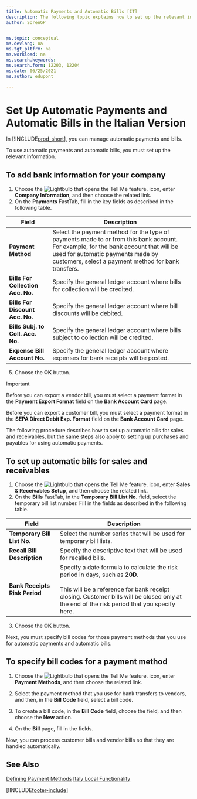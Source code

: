 ```yaml
---
title: Automatic Payments and Automatic Bills [IT]
description: The following topic explains how to set up the relevant information in Business Central to manage automatic payments and bills.
author: SorenGP


ms.topic: conceptual
ms.devlang: na
ms.tgt_pltfrm: na
ms.workload: na
ms.search.keywords:
ms.search.form: 12203, 12204
ms.date: 06/25/2021
ms.author: edupont

---
```

# Set Up Automatic Payments and Automatic Bills in the Italian Version
In [!INCLUDE[prod_short](../../includes/prod_short.md)], you can manage automatic payments and bills.  

To use automatic payments and automatic bills, you must set up the relevant information.  

## To add bank information for your company  

1.  Choose the ![Lightbulb that opens the Tell Me feature.](../../media/ui-search/search_small.png "Tell me what you want to do") icon, enter **Company Information**, and then choose the related link.  
2.  On the **Payments** FastTab, fill in the key fields as described in the following table.  

|Field|Description|  
|------------------------------------|---------------------------------------|  
|**Payment Method**|Select the payment method for the type of payments made to or from this bank account. For example, for the bank account that will be used for automatic payments made by customers, select a payment method for bank transfers.|  
|**Bills For Collection Acc. No.**|Specify the general ledger account where bills for collection will be credited.|  
|**Bills For Discount Acc. No.**|Specify the general ledger account where bill discounts will be debited.|  
|**Bills Subj. to Coll. Acc. No.**|Specify the general ledger account where bills subject to collection will be credited.|  
|**Expense Bill Account No.**|Specify the general ledger account where expenses for bank receipts will be posted.|  

5.  Choose the **OK** button.  

> [!IMPORTANT]  
>  Before you can export a vendor bill, you must select a payment format in the **Payment Export Format** field on the **Bank Account Card** page.  
>   
>  Before you can export a customer bill, you must select a payment format in the **SEPA Direct Debit Exp. Format** field on the **Bank Account Card** page.  

The following procedure describes how to set up automatic bills for sales and receivables, but the same steps also apply to setting up purchases and payables for using automatic payments.  

## To set up automatic bills for sales and receivables  

1.  Choose the ![Lightbulb that opens the Tell Me feature.](../../media/ui-search/search_small.png "Tell me what you want to do") icon, enter **Sales & Receivables Setup**, and then choose the related link.  
2.  On the **Bills** FastTab, in the **Temporary Bill List No.** field, select the temporary bill list number. Fill in the fields as described in the following table.  

|Field|Description|  
|---------------------------------|---------------------------------------|  
|**Temporary Bill List No.**|Select the number series that will be used for temporary bill lists.|  
|**Recall Bill Description**|Specify the descriptive text that will be used for recalled bills.|  
|**Bank Receipts Risk Period**|Specify a date formula to calculate the risk period in days, such as **20D**.<br /><br /> This will be a reference for bank receipt closing. Customer bills will be closed only at the end of the risk period that you specify here.|  

3.  Choose the **OK** button.  

 Next, you must specify bill codes for those payment methods that you use for automatic payments and automatic bills.  

## To specify bill codes for a payment method  

1.  Choose the ![Lightbulb that opens the Tell Me feature.](../../media/ui-search/search_small.png "Tell me what you want to do") icon, enter **Payment Methods**, and then choose the related link.  
2.  Select the payment method that you use for bank transfers to vendors, and then, in the **Bill Code** field, select a bill code.  

1.  To create a bill code, in the **Bill Code** field, choose the field, and then choose the **New** action.  
2.  On the **Bill** page, fill in the fields.

Now, you can process customer bills and vendor bills so that they are handled automatically.  

## See Also  
 [Defining Payment Methods](../../finance-payment-methods.md) 
  [Italy Local Functionality](italy-local-functionality.md)


[!INCLUDE[footer-include](../../includes/footer-banner.md)]